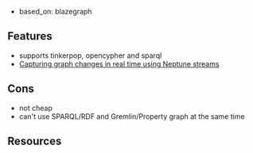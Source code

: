 
- based_on: blazegraph

## Features

- supports tinkerpop, opencypher and sparql
- [Capturing graph changes in real time using Neptune streams](https://docs.aws.amazon.com/neptune/latest/userguide/streams.html)

## Cons

- not cheap
- can't use SPARQL/RDF and Gremlin/Property graph at the same time

## Resources